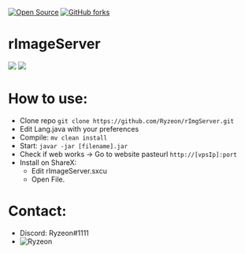 [![Open Source](https://badges.frapsoft.com/os/v1/open-source.svg?v=102)](https://GitHub.com/Ryzeon/rImgServer)
[![GitHub forks](https://img.shields.io/github/forks/Ryzeon/rImgServer?style=social&label=Fork&maxAge=2592000)](https://GitHub.com/Ryzeon/rImgServer/network/)

# rImageServer

<img src="https://img.shields.io/badge/Java-ED8B00?style=for-the-badge&logo=java&logoColor=white"> <img src="https://img.shields.io/badge/Spring-6DB33F?style=for-the-badge&logo=spring&logoColor=white">

# How to use:

* Clone repo ```git clone https://github.com/Ryzeon/rImgServer.git```
* Edit Lang.java with your preferences
* Compile: ```mv clean install```
* Start: ```javar -jar [filename].jar```
* Check if web works -> Go to website pasteurl `http://[vpsIp]:port`
* Install on ShareX: 
  * Edit rImageServer.sxcu
  * Open File.


# Contact:
* Discord: Ryzeon#1111
* <a href="https://twitter.com/ryzeon_">
  <img align="left" alt="Ryzeon" src="https://img.shields.io/badge/Twitter-1DA1F2?style=for-the-badge&logo=twitter&logoColor=white" />
</a>
